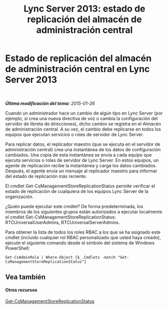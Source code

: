 ﻿---
title: 'Lync Server 2013: estado de replicación del almacén de administración central'
TOCTitle: Estado de replicación del almacén de administración central
ms:assetid: f514f88d-986b-4e45-b79b-e04a7616c1fe
ms:mtpsurl: https://technet.microsoft.com/es-es/library/Dn720926(v=OCS.15)
ms:contentKeyID: 62246717
ms.date: 01/07/2017
mtps_version: v=OCS.15
ms.translationtype: HT
---

# Estado de replicación del almacén de administración central en Lync Server 2013

 

_**Última modificación del tema:** 2015-01-26_

Cuando un administrador hace un cambio de algún tipo en Lync Server (por ejemplo, si crea una nueva directiva de voz o cambia la configuración del servidor de libreta de direcciones), dicho cambio se registra en el Almacén de administración central. A su vez, el cambio debe replicarse en todos los equipos que ejecutan servicios o roles de servidor de Lync Server.

Para replicar datos, el replicador maestro (que se ejecuta en el servidor de administración central) crea una instantánea de los datos de configuración cambiados. Una copia de esta instantánea se envía a cada equipo que ejecuta servicios o roles de servidor de Lync Server. En estos equipos, un agente de replicación recibe la instantánea y carga los datos cambiados. Después, el agente envía un mensaje al replicador maestro para informar del estado de replicación más reciente.

El cmdlet Get-CsManagementStoreReplicationStatus permite verificar el estado de replicación de cualquiera de los equipos Lync Server de la organización.

¿Quién puede ejecutar este cmdlet? De forma predeterminada, los miembros de los siguientes grupos están autorizados a ejecutar localmente el cmdlet Get-CsManagementStoreReplicationStatus: RTCUniversalUserAdmins, RTCUniversalServerAdmins.

Para obtener la lista de todos los roles RBAC a los que se ha asignado este cmdlet (incluido cualquier rol RBAC personalizado que usted haya creado), ejecute el siguiente comando desde el símbolo del sistema de Windows PowerShell:

    Get-CsAdminRole | Where-Object {$_.Cmdlets -match "Get-CsManagementStoreReplicationStatus"}

## Vea también

#### Otros recursos

[Get-CsManagementStoreReplicationStatus](https://docs.microsoft.com/en-us/powershell/module/skype/Get-CsManagementStoreReplicationStatus)

